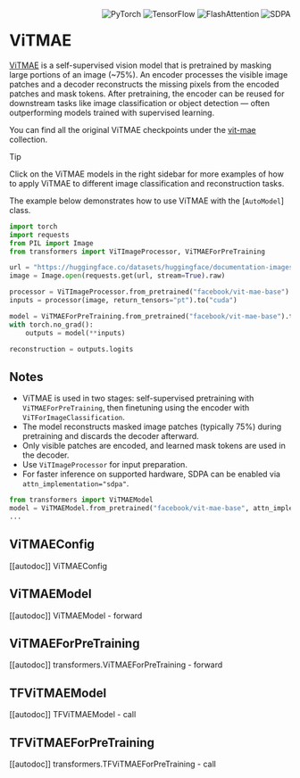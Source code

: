 <!--Copyright 2022 The HuggingFace Team. All rights reserved.

Licensed under the Apache License, Version 2.0 (the "License"); you may not use this file except in compliance with
the License. You may obtain a copy of the License at

http://www.apache.org/licenses/LICENSE-2.0

Unless required by applicable law or agreed to in writing, software distributed under the License is distributed on
an "AS IS" BASIS, WITHOUT WARRANTIES OR CONDITIONS OF ANY KIND, either express or implied. See the License for the
specific language governing permissions and limitations under the License.

⚠️ Note that this file is in Markdown but contain specific syntax for our doc-builder (similar to MDX) that may not be
rendered properly in your Markdown viewer.

-->


<div style="float: right;">
    <div class="flex flex-wrap space-x-1">
        <img alt="PyTorch" src="https://img.shields.io/badge/PyTorch-DE3412?style=flat&logo=pytorch&logoColor=white">
        <img alt="TensorFlow" src="https://img.shields.io/badge/TensorFlow-FF6F00?style=flat&logo=tensorflow&logoColor=white">
        <img alt="FlashAttention" src="https://img.shields.io/badge/%E2%9A%A1%EF%B8%8E%20FlashAttention-eae0c8?style=flat">
        <img alt="SDPA" src="https://img.shields.io/badge/SDPA-DE3412?style=flat&logo=pytorch&logoColor=white">
    </div>
</div>

# ViTMAE

[ViTMAE](https://huggingface.co/papers/2111.06377) is a self-supervised vision model that is pretrained by masking large portions of an image (~75%). An encoder processes the visible image patches and a decoder reconstructs the missing pixels from the encoded patches and mask tokens. After pretraining, the encoder can be reused for downstream tasks like image classification or object detection — often outperforming models trained with supervised learning.

You can find all the original ViTMAE checkpoints under the [vit-mae](https://huggingface.co/facebook/vit-mae-base) collection.

> [!TIP]
> Click on the ViTMAE models in the right sidebar for more examples of how to apply ViTMAE to different image classification and reconstruction tasks.

The example below demonstrates how to use ViTMAE with the [`AutoModel`] class.

<hfoptions id="usage">
<hfoption id="Pipeline">

<!-- This model is not currently supported via pipeline. -->

</hfoption>
<hfoption id="AutoModel">

```python
import torch
import requests
from PIL import Image
from transformers import ViTImageProcessor, ViTMAEForPreTraining

url = "https://huggingface.co/datasets/huggingface/documentation-images/resolve/main/pipeline-cat-chonk.jpeg"
image = Image.open(requests.get(url, stream=True).raw)

processor = ViTImageProcessor.from_pretrained("facebook/vit-mae-base")
inputs = processor(image, return_tensors="pt").to("cuda")

model = ViTMAEForPreTraining.from_pretrained("facebook/vit-mae-base").to("cuda")
with torch.no_grad():
    outputs = model(**inputs)

reconstruction = outputs.logits
```

</hfoption>
<hfoption id="transformers-cli">

<!-- This model is not currently supported via transformers-cli. -->

</hfoption>
</hfoptions>

## Notes
- ViTMAE is used in two stages: self-supervised pretraining with    `ViTMAEForPreTraining`, then finetuning using the encoder with `ViTForImageClassification`.
- The model reconstructs masked image patches (typically 75%) during pretraining and discards the decoder afterward.
- Only visible patches are encoded, and learned mask tokens are used in the decoder.
- Use `ViTImageProcessor` for input preparation.
- For faster inference on supported hardware, SDPA can be enabled via `attn_implementation="sdpa"`.

```python
from transformers import ViTMAEModel
model = ViTMAEModel.from_pretrained("facebook/vit-mae-base", attn_implementation="sdpa", torch_dtype=torch.float16)
...
```

## ViTMAEConfig

[[autodoc]] ViTMAEConfig

<frameworkcontent>
<pt>

## ViTMAEModel

[[autodoc]] ViTMAEModel
    - forward

## ViTMAEForPreTraining

[[autodoc]] transformers.ViTMAEForPreTraining
    - forward

</pt>
<tf>

## TFViTMAEModel

[[autodoc]] TFViTMAEModel
    - call

## TFViTMAEForPreTraining

[[autodoc]] transformers.TFViTMAEForPreTraining
    - call

</tf>
</frameworkcontent>
